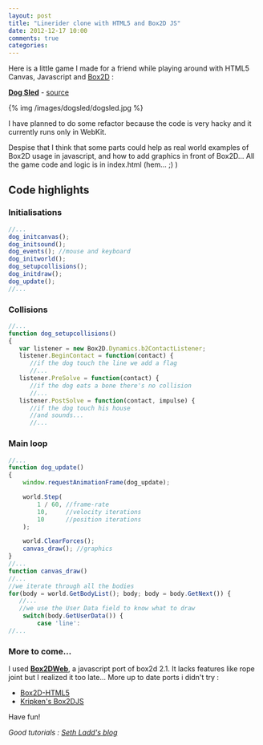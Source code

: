 ```yaml
---
layout: post
title: "Linerider clone with HTML5 and Box2D JS"
date: 2012-12-17 10:00
comments: true
categories: 
---
```


Here is a little game I made for a friend while playing around with HTML5 Canvas, Javascript and [Box2D](http://box2d.org) :

**[Dog Sled](http://www.wajrak.com)** - [source](https://github.com/rombdn/dogsled)


{% img /images/dogsled/dogsled.jpg %}


I have planned to do some refactor because the code is very hacky and it currently runs only in WebKit.

Despise that I think that some parts could help as real world examples of Box2D usage in javascript, and how to add graphics in front of Box2D... All the game code and logic is in index.html (hem... ;) )


Code highlights
-----------------

### Initialisations

```javascript
//...
dog_initcanvas();
dog_initsound();
dog_events(); //mouse and keyboard
dog_initworld();
dog_setupcollisions();
dog_initdraw();
dog_update();
//...
```


### Collisions

```javascript
//...
function dog_setupcollisions()
{
   var listener = new Box2D.Dynamics.b2ContactListener;
   listener.BeginContact = function(contact) {
      //if the dog touch the line we add a flag
      //...
   listener.PreSolve = function(contact) {
      //if the dog eats a bone there's no collision
      //...
   listener.PostSolve = function(contact, impulse) {
      //if the dog touch his house
      //and sounds...
      //...
```


### Main loop

```javascript
//...
function dog_update()
{
	window.requestAnimationFrame(dog_update);

	world.Step(
		1 / 60,	//frame-rate
		10,		//velocity iterations
		10		//position iterations
	);

	world.ClearForces();
	canvas_draw(); //graphics
}
//...
function canvas_draw()
//...
//we iterate through all the bodies
for(body = world.GetBodyList(); body; body = body.GetNext()) {
   //...
   //we use the User Data field to know what to draw
	switch(body.GetUserData()) {
		case 'line':
//...
```


### More to come...


I used **[Box2DWeb](http://code.google.com/p/box2dweb)**, a javascript port of box2d 2.1. It lacks features like rope joint but I realized it too late... 
More up to date ports i didn't try : 

- [Box2D-HTML5](http://code.google.com/p/box2d-html5)
- [Kripken's Box2DJS](https://github.com/kripken/box2d.js)


Have fun!


*Good tutorials : [Seth Ladd's blog](http://blog.sethladd.com/search/label/box2d)*